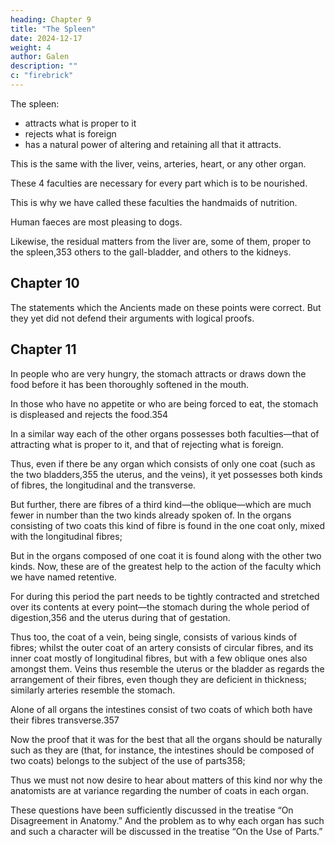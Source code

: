 ```yaml
---
heading: Chapter 9
title: "The Spleen"
date: 2024-12-17
weight: 4
author: Galen
description: ""
c: "firebrick"
---
```



The spleen:
- attracts what is proper to it
- rejects what is foreign
- has a natural power of altering and retaining all that it attracts.

This is the same with the liver, veins, arteries, heart, or any other organ.

These 4 faculties are necessary for every part which is to be nourished.

This is why we have called these faculties the handmaids of nutrition. 

Human faeces are most pleasing to dogs.

Likewise, the residual matters from the liver are, some of them, proper to the spleen,353 others to the gall-bladder, and others to the kidneys.


## Chapter 10

<!-- I should not have cared to say anything further as to the origin of these [surplus substances] after Hippocrates, Plato, Aristotle, Diocles, Praxagoras, and Philotimus, 

nor indeed should I even have said anything about the faculties, if any of our predecessors had worked out this subject thoroughly. -->

The statements which the Ancients made on these points were correct. But they yet did not  defend their arguments with logical proofs.

<!-- of course they never suspected that there could be sophists so shameless as to try to contradict obvious facts. More recent physicians, again, have been partly conquered by the sophistries of these fellows and have given credence to them; whilst others who attempted to argue with them appear to me to lack to a great extent the power of the Ancients. For this reason I have attempted to put together my arguments in the way in which it seems to me the Ancients, had any of them been still alive, would have done, in opposition to those who would overturn the finest doctrines of our art.

I am not, however, unaware that I shall achieve either nothing at all or else very little. For I find that a great many things which have been conclusively demonstrated by the Ancients are unintelligible to the bulk of the Moderns owing to their ignorance—nay, that, by reason of their laziness, they will not even make an attempt to comprehend them; and even if any of them have understood them, they have not given them impartial examination.

The fact is that he whose purpose is to know anything better than the multitude do must far surpass all others both as regards his nature and his early training. And when he reaches early adolescence he must become possessed with an ardent love for truth, like one inspired; neither day nor night may he cease to urge and strain himself in order to learn thoroughly all that has been said by the most illustrious of the Ancients. And when he has learnt this, then for a prolonged period he must test and prove it, observing what part of it is in agreement, and what in disagreement with obvious fact; thus he will choose this and turn away from that. To such an one my hope has been that my treatise would prove of the very greatest assistance.... 

Still, such people may be expected to be quite few in number, while, as for the others, this book will be as superfluous to them as a tale told to an ass.
 -->


## Chapter 11

In people who are very hungry, the stomach attracts or draws down the food before it has been thoroughly softened in the mouth.

In those who have no appetite or who are being forced to eat, the stomach is displeased and rejects the food.354 

In a similar way each of the other organs possesses both faculties—that of attracting what is proper to it, and that of rejecting what is foreign.

Thus, even if there be any organ which consists of only one coat (such as the two bladders,355 the uterus, and the veins), it yet possesses both kinds of fibres, the longitudinal and the transverse.

But further, there are fibres of a third kind—the oblique—which are much fewer in number than the two kinds already spoken of. In the organs consisting of two coats this kind of fibre is found in the one coat only, mixed with the longitudinal fibres; 

But in the organs composed of one coat it is found along with the other two kinds. Now, these are of the greatest help to the action of the faculty which we have named retentive. 

For during this period the part needs to be tightly contracted and stretched over its contents at every point—the stomach during the whole period of digestion,356 and the uterus during that of gestation.

Thus too, the coat of a vein, being single, consists of various kinds of fibres; whilst the outer coat of an artery consists of circular fibres, and its inner coat mostly of longitudinal fibres, but with a few oblique ones also amongst them. Veins thus resemble the uterus or the bladder as regards the arrangement of their fibres, even though they are deficient in thickness; similarly arteries resemble the stomach. 

Alone of all organs the intestines consist of two coats of which both have their fibres transverse.357 

Now the proof that it was for the best that all the organs should be naturally such as they are (that, for instance, the intestines should be composed of two coats) belongs to the subject of the use of parts358; 

Thus we must not now desire to hear about matters of this kind nor why the anatomists are at variance regarding the number of coats in each organ.

These questions have been sufficiently discussed in the treatise “On Disagreement in Anatomy.” And the problem as to why each organ has such and such a character will be discussed in the treatise “On the Use of Parts.”
